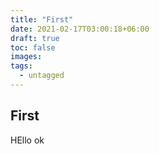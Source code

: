 ```yaml
---
title: "First"
date: 2021-02-17T03:00:18+06:00
draft: true
toc: false
images:
tags:
  - untagged
---
```


## First

HEllo   ok